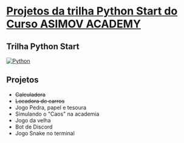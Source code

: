 # [Projetos da trilha Python Start do Curso ASIMOV ACADEMY](https://asimov.academy/)
## Trilha Python Start
[![Python](https://upload.wikimedia.org/wikipedia/commons/1/1b/Blue_Python_3.9_Shield_Badge.svg)](https://www.python.org/)

## Projetos

- ~~Calculadora~~
- ~~Locadora de carros~~
- Jogo Pedra, papel e tesoura
- Simulando o "Caos" na academia
- Jogo da velha
- Bot de Discord
- Jogo Snake no terminal
